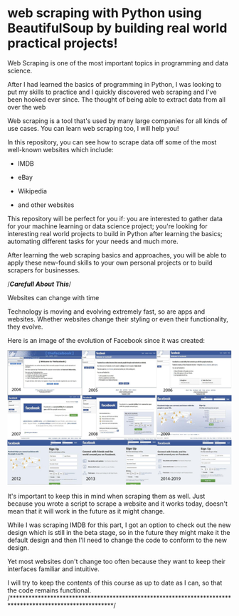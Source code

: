 # web scraping with Python using BeautifulSoup by building real world practical projects!

Web Scraping is one of the most important topics in programming and data science.

After I had learned the basics of programming in Python, I was looking to put my skills to practice and I quickly discovered web scraping and I've been hooked ever since. The thought of being able to extract data from all over the web

Web scraping is a tool that's used by many large companies for all kinds of use cases. You can learn web scraping too, I will help you!


In this repository, you can see how to scrape data off some of the most well-known websites which include:

- IMDB

- eBay

- Wikipedia

- and other websites

This repository will be perfect for you if: you are interested to gather data for your machine learning or data science project; you're looking for interesting real world projects to build in Python after learning the basics; automating different tasks for your needs and much more.

After learning the web scraping basics and approaches, you will be able to apply these new-found skills to your own personal projects or to build scrapers for businesses.

/***********************************Carefull About This***********************************/

Websites can change with time

Technology is moving and evolving extremely fast, so are apps and websites. Whether websites change their styling or even their functionality, they evolve.

Here is an image of the evolution of Facebook since it was created:

![alt text](https://github.com/ShreeramGeedh/Web-Scraping-In-Python/blob/main/fb.jpg)

It's important to keep this in mind when scraping them as well. Just because you wrote a script to scrape a website and it works today, doesn't mean that it will work in the future as it might change.

While I was scraping IMDB for this part, I got an option to check out the new design which is still in the beta stage, so in the future they might make it the default design and then I'll need to change the code to conform to the new design.

Yet most websites don't change too often because they want to keep their interfaces familiar and intuitive.

I will try to keep the contents of this course as up to date as I can, so that the code remains functional.
/*********************************************************************************************************/
